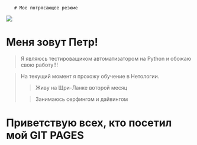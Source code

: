        # Мое потрясающее резюме

![](https://sun1-85.userapi.com/s/v1/ig2/TWJnDji2u_8QQMIrkEiiFYl9Tybn3qAHM9pgjWytE8RgHQfof6ktBvaTgwag-dQOQZgBESw-1XYe7qCUmdK223x2.jpg?size=200x200&quality=95&crop=234,302,640,640&ava=1)
# Меня зовут Петр!
>Я являюсь тестироващиком автоматизатором на Python и обожаю свою работу!!!

>На текущий момент я прохожу обучение в Нетологии.
>>Живу на Щри-Ланке воторой месяц
> 
>>Занимаюсь серфингом и дайвингом




# Приветствую всех, кто посетил мой GIT PAGES
